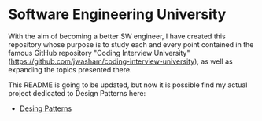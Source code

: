 # Software Engineering University
With the aim of becoming a better SW engineer, I have created this repository whose purpose is to study 
each and every point contained in the famous GitHub repository "Coding Interview University" 
(https://github.com/jwasham/coding-interview-university), as well as expanding the topics presented there.

This README is going to be updated, but now it is possible find my actual project dedicated to Design Patterns here:

* [Desing Patterns](/DesignPatterns/)